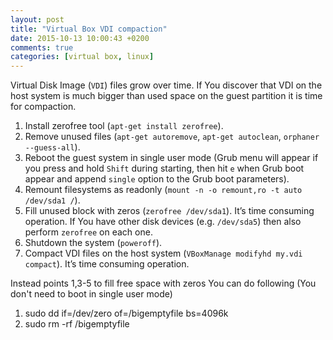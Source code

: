```yaml
---
layout: post
title: "Virtual Box VDI compaction"
date: 2015-10-13 10:00:43 +0200
comments: true
categories: [virtual box, linux]
---
```


Virtual Disk Image (``VDI``) files grow over time. If You discover that VDI on the host system is much bigger than used space on the guest partition it is time for compaction.

1. Install zerofree tool (``apt-get install zerofree``).
2. Remove unused files (``apt-get autoremove``, ``apt-get autoclean``, ``orphaner --guess-all``).
3. Reboot the guest system in single user mode (Grub menu will appear if you press and hold ``Shift`` during starting, 
then hit ``e`` when Grub boot appear and append ``single`` option to the Grub boot parameters).
4. Remount filesystems as readonly (``mount -n -o remount,ro -t auto /dev/sda1 /``).
5. Fill unused block with zeros (``zerofree /dev/sda1``). It’s time consuming operation. If You have other disk devices (e.g. `/dev/sda5`) then also perform ``zerofree`` on each one.
6. Shutdown the system (``poweroff``).
7. Compact VDI files on the host system (``VBoxManage modifyhd my.vdi compact``). It’s time consuming operation. 

Instead points 1,3-5 to fill free space with zeros You can do following (You don't need to boot in single user mode)
1. sudo dd if=/dev/zero of=/bigemptyfile bs=4096k
2. sudo rm -rf /bigemptyfile
